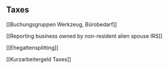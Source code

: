 ## Taxes

[[Buchungsgruppen Werkzeug, Bürobedarf]]

[[Reporting business owned by non-resident alien spouse IRS]]

[[Ehegattensplitting]]

[[Kurzarbeitergeld Taxes]]



